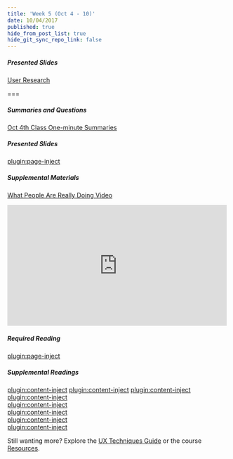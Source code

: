 ```yaml
---
title: 'Week 5 (Oct 4 - 10)'
date: 10/04/2017
published: true
hide_from_post_list: true
hide_git_sync_repo_link: false
---
```


##### Presented Slides
[User Research](https://swipe.to/9967fp)

===

##### Summaries and Questions  
[Oct 4th Class One-minute Summaries](https://canvas.sfu.ca/courses/36662/assignments/267534)

##### Presented Slides  
[plugin:page-inject](/all-slides/unit-05)

##### Supplemental Materials  
[What People Are Really Doing Video](http://vimeo.com/album/169777/video/7099570)  
<div class="embed-responsive embed-responsive-16by9"><iframe src="https://player.vimeo.com/video/7099570" width="500" height="275" frameborder="0" webkitallowfullscreen mozallowfullscreen allowfullscreen></iframe></div>

##### Required Reading  
[plugin:page-inject](/all-readings/unit-05)

##### Supplemental Readings  
[plugin:content-inject](/ux-techniques/how-to-understand-and-communicate-peoples-needs-and-behaviors/contextual-inquiry)
[plugin:content-inject](/ux-techniques/how-to-understand-and-communicate-peoples-needs-and-behaviors/empathy-maps)
[plugin:content-inject](/ux-techniques/how-to-understand-and-communicate-peoples-needs-and-behaviors/interviews)  
[plugin:content-inject](/ux-techniques/how-to-understand-and-communicate-peoples-needs-and-behaviors/job-stories)  
[plugin:content-inject](/ux-techniques/how-to-understand-and-communicate-peoples-needs-and-behaviors/personas-proto)    
[plugin:content-inject](/ux-techniques/how-to-understand-and-communicate-peoples-needs-and-behaviors/surveys)  
[plugin:content-inject](/ux-techniques/how-to-understand-and-communicate-peoples-needs-and-behaviors/task-analysis)  
[plugin:content-inject](/ux-techniques/how-to-understand-and-communicate-peoples-needs-and-behaviors/user-research)  

Still wanting more? Explore the [UX Techniques Guide](../../ux-techniques) or the course [Resources](../../resources).
